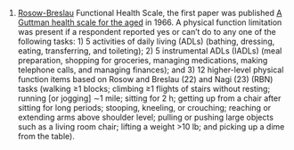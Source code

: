 1. [Rosow-Breslau]() Functional Health Scale, 
the first paper was published [A Guttman health scale for the aged](http://geronj.oxfordjournals.org/content/21/4/556.long) in 1966.
A physical function limitation was present if a respondent reported yes or can’t do to any one of the following tasks: 1) 5 activities of daily living (ADLs) (bathing, dressing, eating, transferring, and toileting); 2) 5 instrumental ADLs (IADLs) (meal preparation, shopping for groceries, managing medications, making telephone calls, and managing finances); and 3) 12 higher-level physical function items based on Rosow and Breslau (22) and Nagi (23) (RBN) tasks (walking ≥1 blocks; climbing ≥1 flights of stairs without resting; running [or jogging] ∼1 mile; sitting for 2 h; getting up from a chair after sitting for long periods; stooping, kneeling, or crouching; reaching or extending arms above shoulder level; pulling or pushing large objects such as a living room chair; lifting a weight >10 lb; and picking up a dime from the table).
